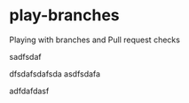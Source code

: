 # play-branches
Playing with branches and Pull request checks

sadfsdaf

dfsdafsdafsda
asdfsdafa

adfdafdasf
